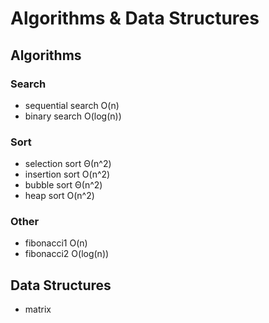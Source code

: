 # Algorithms & Data Structures  

## Algorithms

### Search
- sequential search O(n)
- binary search O(log(n))

### Sort
- selection sort Θ(n^2)
- insertion sort O(n^2)
- bubble sort Θ(n^2)
- heap sort O(n^2)

### Other
- fibonacci1 O(n)
- fibonacci2 O(log(n))

## Data Structures
- matrix

